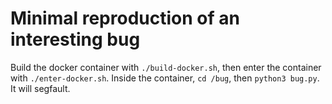 # Minimal reproduction of an interesting bug

Build the docker container with `./build-docker.sh`, then enter the container with `./enter-docker.sh`. Inside the container, `cd /bug`, then `python3 bug.py`. It will segfault.

